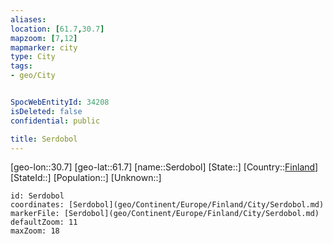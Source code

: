 ```yaml
---
aliases: 
location: [61.7,30.7]
mapzoom: [7,12] 
mapmarker: city 
type: City
tags:
- geo/City


SpocWebEntityId: 34208
isDeleted: false
confidential: public

title: Serdobol
---
```

[geo-lon::30.7]
[geo-lat::61.7]
[name::Serdobol]
[State::]
[Country::[Finland](geo/Continent/Europe/Finland.md)]
[StateId::]
[Population::]
[Unknown::]


```leaflet
id: Serdobol
coordinates: [Serdobol](geo/Continent/Europe/Finland/City/Serdobol.md)
markerFile: [Serdobol](geo/Continent/Europe/Finland/City/Serdobol.md)
defaultZoom: 11 
maxZoom: 18
```


